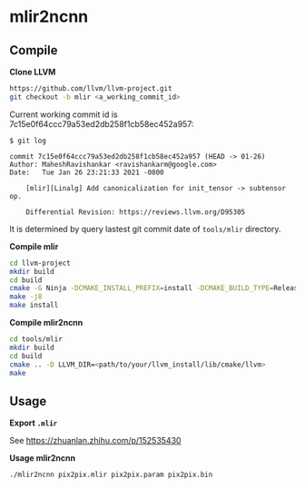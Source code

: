 # mlir2ncnn

## Compile

**Clone LLVM**
```bash
https://github.com/llvm/llvm-project.git
git checkout -b mlir <a_working_commit_id>
```
Current working commit id is 7c15e0f64ccc79a53ed2db258f1cb58ec452a957:
```
$ git log

commit 7c15e0f64ccc79a53ed2db258f1cb58ec452a957 (HEAD -> 01-26)
Author: MaheshRavishankar <ravishankarm@google.com>
Date:   Tue Jan 26 23:21:33 2021 -0800

    [mlir][Linalg] Add canonicalization for init_tensor -> subtensor op.
    
    Differential Revision: https://reviews.llvm.org/D95305
```

It is determined by query lastest git commit date of `tools/mlir` directory.


**Compile mlir**
```bash
cd llvm-project
mkdir build
cd build
cmake -G Ninja -DCMAKE_INSTALL_PREFIX=install -DCMAKE_BUILD_TYPE=Release -DBUILD_SHARED_LIBS=ON -DLLVM_ENABLE_PROJECTS="mlir" -DLLVM_TARGETS_TO_BUILD="" -DLLVM_INCLUDE_EXAMPLES=OFF -DLLVM_INCLUDE_TESTS=OFF ../llvm/
make -j8
make install
```

**Compile mlir2ncnn**
```bash
cd tools/mlir
mkdir build
cd build
cmake .. -D LLVM_DIR=<path/to/your/llvm_install/lib/cmake/llvm>
make
```

## Usage

**Export `.mlir`**

See https://zhuanlan.zhihu.com/p/152535430


**Usage mlir2ncnn**

```
./mlir2ncnn pix2pix.mlir pix2pix.param pix2pix.bin
```
